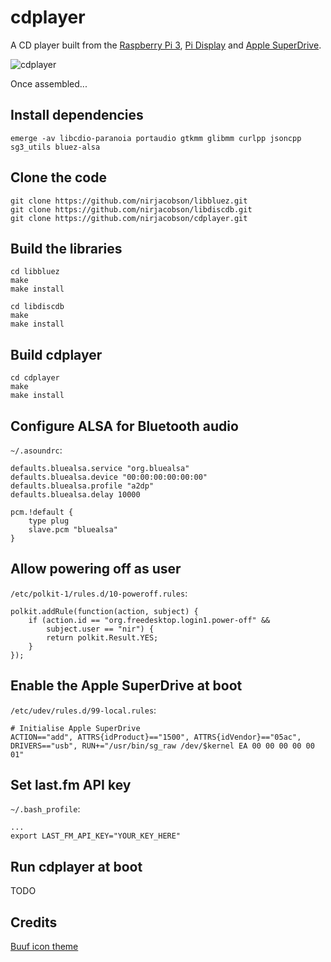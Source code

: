 # cdplayer
A CD player built from the [Raspberry Pi 3](https://www.raspberrypi.org/products/raspberry-pi-3-model-b/), [Pi Display](https://shop.pimoroni.com/products/raspberry-pi-7-touchscreen-display-with-frame) and [Apple SuperDrive](https://www.apple.com/shop/product/MD564LL/A/apple-usb-superdrive).

![cdplayer](https://nirjacobson.com/wp-content/uploads/2020/08/20200815_145216.jpg)

Once assembled...

## Install dependencies
```
emerge -av libcdio-paranoia portaudio gtkmm glibmm curlpp jsoncpp sg3_utils bluez-alsa
```

## Clone the code
```
git clone https://github.com/nirjacobson/libbluez.git
git clone https://github.com/nirjacobson/libdiscdb.git
git clone https://github.com/nirjacobson/cdplayer.git
```

## Build the libraries
```
cd libbluez
make
make install

cd libdiscdb
make
make install
```

## Build cdplayer
```
cd cdplayer
make
make install
```

## Configure ALSA for Bluetooth audio
`~/.asoundrc`:
```
defaults.bluealsa.service "org.bluealsa"
defaults.bluealsa.device "00:00:00:00:00:00"
defaults.bluealsa.profile "a2dp"
defaults.bluealsa.delay 10000

pcm.!default {
    type plug
    slave.pcm "bluealsa"
}
```

## Allow powering off as user

`/etc/polkit-1/rules.d/10-poweroff.rules`:
```
polkit.addRule(function(action, subject) {
    if (action.id == "org.freedesktop.login1.power-off" &&
        subject.user == "nir") {
        return polkit.Result.YES;
    }
});
```

## Enable the Apple SuperDrive at boot
`/etc/udev/rules.d/99-local.rules`:
```
# Initialise Apple SuperDrive
ACTION=="add", ATTRS{idProduct}=="1500", ATTRS{idVendor}=="05ac", DRIVERS=="usb", RUN+="/usr/bin/sg_raw /dev/$kernel EA 00 00 00 00 00 01"
```

## Set last.fm API key
`~/.bash_profile`:
```
...
export LAST_FM_API_KEY="YOUR_KEY_HERE"
```

## Run cdplayer at boot
TODO
## Credits

 [Buuf icon theme](https://www.gnome-look.org/p/1012512/)
